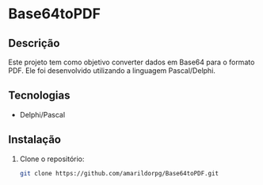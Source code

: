 # Base64toPDF

## Descrição

Este projeto tem como objetivo converter dados em Base64 para o formato PDF. Ele foi desenvolvido utilizando a linguagem Pascal/Delphi.

## Tecnologias

- Delphi/Pascal

## Instalação

1. Clone o repositório:
   ```bash
   git clone https://github.com/amarildorpg/Base64toPDF.git
